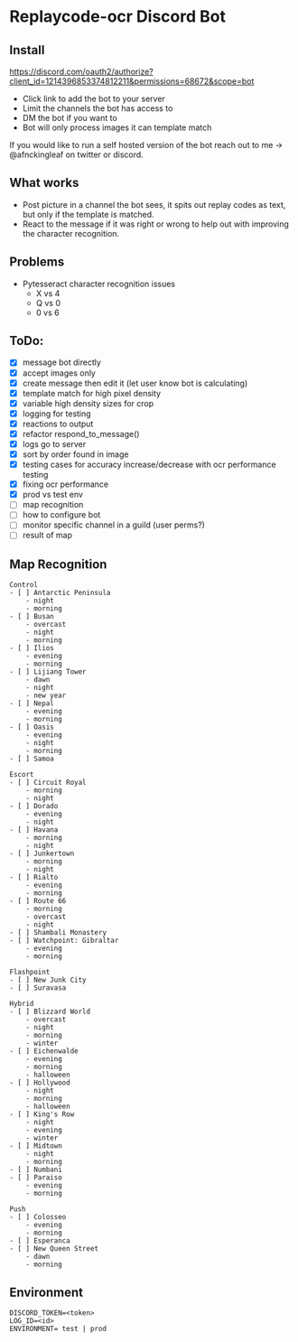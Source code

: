 # Replaycode-ocr Discord Bot

## Install
https://discord.com/oauth2/authorize?client_id=1214396853374812211&permissions=68672&scope=bot

- Click link to add the bot to your server
- Limit the channels the bot has access to
- DM the bot if you want to
- Bot will only process images it can template match

If you would like to run a self hosted version of the bot reach out to me -> @afnckingleaf on twitter or discord.

## What works
- Post picture in a channel the bot sees, it spits out replay codes as text, but only if the template is matched.
- React to the message if it was right or wrong to help out with improving the character recognition.

## Problems
- Pytesseract character recognition issues
    - X vs 4
    - Q vs 0
    - 0 vs 6

## ToDo:
- [x] message bot directly
- [x] accept images only
- [x] create message then edit it (let user know bot is calculating)
- [x] template match for high pixel density
- [x] variable high density sizes for crop
- [x] logging for testing
- [x] reactions to output
- [x] refactor respond_to_message()
- [x] logs go to server
- [x] sort by order found in image
- [x] testing cases for accuracy increase/decrease with ocr performance testing
- [x] fixing ocr performance
- [x] prod vs test env
- [ ] map recognition
- [ ] how to configure bot
- [ ] monitor specific channel in a guild (user perms?)
- [ ] result of map

## Map Recognition
```
Control
- [ ] Antarctic Peninsula
    - night
    - morning
- [ ] Busan
    - overcast
    - night
    - morning
- [ ] Ilios
    - evening
    - morning
- [ ] Lijiang Tower
    - dawn
    - night
    - new year
- [ ] Nepal
    - evening
    - morning
- [ ] Oasis
    - evening
    - night
    - morning
- [ ] Samoa

Escort
- [ ] Circuit Royal
    - morning
    - night
- [ ] Dorado
    - evening
    - night
- [ ] Havana
    - morning
    - night
- [ ] Junkertown 
    - morning
    - night
- [ ] Rialto
    - evening
    - morning
- [ ] Route 66
    - morning
    - overcast
    - night
- [ ] Shambali Monastery
- [ ] Watchpoint: Gibraltar
    - evening
    - morning

Flashpoint
- [ ] New Junk City
- [ ] Suravasa

Hybrid
- [ ] Blizzard World
    - overcast
    - night
    - morning
    - winter
- [ ] Eichenwalde
    - evening
    - morning
    - halloween
- [ ] Hollywood
    - night
    - morning
    - halloween
- [ ] King's Row
    - night
    - evening
    - winter
- [ ] Midtown
    - night
    - morning
- [ ] Numbani
- [ ] Paraiso
    - evening
    - morning

Push
- [ ] Colosseo
    - evening
    - morning
- [ ] Esperanca
- [ ] New Queen Street
    - dawn
    - morning
```

## Environment

```
DISCORD_TOKEN=<token>
LOG_ID=<id>
ENVIRONMENT= test | prod
```